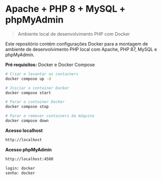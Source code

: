 # Apache + PHP 8 + MySQL + phpMyAdmin
> Ambiente local de desenvolvimento PHP com Docker

Este repositório contém configurações Docker para a montagem de ambiente de desenvolvimento PHP local com Apache, PHP 87, MySQL e phpMyAdmin.

**Pré requisitos:** Docker e Docker Compose

```bash
# Criar e levantar os containers
docker compose up -d

# Iniciar o container Docker
docker compose start

# Parar o container Docker
docker compose stop

# Parar e remover containers da máquina
docker compose down
```

**Acesso localhost**
```txt
http://localhost
```

**Acesso phpMyAdmin**
```txt
http://localhost:4500

login: docker
senha: docker
```